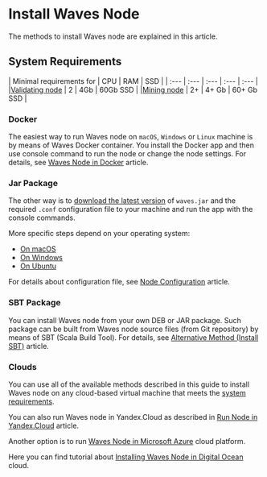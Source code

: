 # Install Waves Node

The methods to install Waves node are explained in this article.

## System Requirements

| Minimal requirements for | CPU | RAM | SSD |
| :--- | :--- | :--- | :--- | :--- |
|[Validating node](/en/blockchain/node/validating-node) | 2 | 4Gb | 60Gb SSD |
|[Mining node](/en/blockchain/node/mining-node) | 2+ | 4+ Gb | 60+ Gb SSD |

### Docker

The easiest way to run Waves node on `macOS`, `Windows` or `Linux` machine is by means of Waves Docker container. You install the Docker app and then use console command to run the node or change the node settings. For details, see [Waves Node in Docker](/en/waves-node/waves-node-in-docker) article.

### Jar Package

The other way is to [download the latest version](https://github.com/wavesplatform/Waves/releases) of `waves.jar` and the required `.conf` configuration file to your machine and run the app with the console commands.

More specific steps depend on your operating system:

* [On macOS](/en/waves-node/how-to-install-a-node/on-mac)
* [On Windows](/en/waves-node/how-to-install-a-node/on-windows)
* [On Ubuntu](/en/waves-node/how-to-install-a-node/on-ubuntu)

For details about configuration file, see [Node Configuration](/en/waves-node/node-configuration) article.

### SBT Package

You can install Waves node from your own DEB or JAR package. Such package can be built from Waves node source files (from Git repository) by means of SBT (Scala Build Tool). For details, see [Alternative Method (Install SBT)](/en/waves-node/how-to-build-and-test-a-node.md) article.

### Clouds

You can use all of the available methods described in this guide to install Waves node on any cloud-based virtual machine that meets the [system requirements](System-Requirements).

You can also run Waves node in Yandex.Cloud as described in [Run Node in Yandex.Cloud](/en/waves-node/running-waves-node-in-yandex-cloud) article.

Another option is to run [Waves Node in Microsoft Azure](https://azuremarketplace.microsoft.com/en-us/marketplace/apps/waves.waves_docker?tab=Overview) cloud platform.

Here you can find tutorial about [Installing Waves Node in Digital Ocean](https://www.youtube.com/watch?v=CDmMeZlzKbk&feature=youtu.be) cloud.
